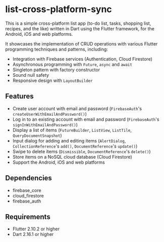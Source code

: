 # list-cross-platform-sync
This is a simple cross-platform list app 
(to-do list, tasks, shopping list, recipes, and the like) 
written in Dart using the Flutter framework, 
for the Android, iOS and web platforms.

It showcases the implementation of CRUD operations 
with various Flutter programming techniques and patterns, including:
- Integration with Firebase services (Authentication, Cloud Firestore)
- Asynchronous programming with `Future`, `async` and `await`
- Singleton pattern with factory constructor
- Sound null safety
- Responsive design with `LayoutBuilder`

## Features
- Create user account with email and password 
  (`FirebaseAuth`'s `createUserWithEmailAndPassword()`)
- Log in to an existing account with email and password 
  (`FirebaseAuth`'s `signInWithEmailAndPassword()`)
- Display a list of items 
  (`FutureBuilder`, `ListView`, `ListTile`, `QueryDocumentSnapshot`)
- Input dialog for adding and editing items 
  (`AlertDialog`, `CollectionReference`'s `add()`, 
  `DocumentReference`'s `update()`)
- Swipe to delete items 
  (`Dismissible`, `DocumentReference`'s `delete()`)
- Store items on a NoSQL cloud database (Cloud Firestore)
- Support the Android, iOS and web platforms

## Dependencies
- firebase_core
- cloud_firestore
- firebase_auth

## Requirements
- Flutter 2.10.2 or higher
- Dart 2.16.1 or higher
